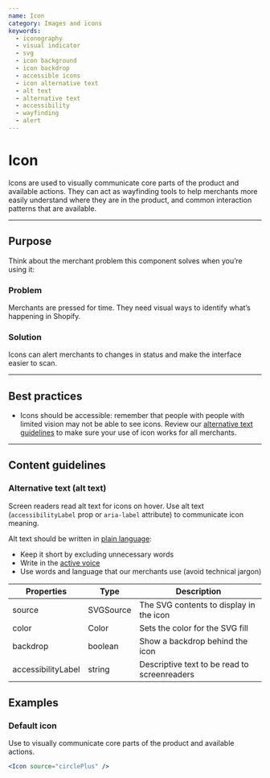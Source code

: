 ```yaml
---
name: Icon
category: Images and icons
keywords:
  - iconography
  - visual indicator
  - svg
  - icon background
  - icon backdrop
  - accessible icons
  - icon alternative text
  - alt text
  - alternative text
  - accessibility
  - wayfinding
  - alert
---
```


# Icon

Icons are used to visually communicate core parts of the product and available actions. They can act as wayfinding tools to help merchants more easily understand where they are in the product, and common interaction patterns that are available.

---

## Purpose

Think about the merchant problem this component solves when you’re using it:

### Problem

Merchants are pressed for time. They need visual ways to identify what’s happening in Shopify.

### Solution

Icons can alert merchants to changes in status and make the interface easier to scan.

---

## Best practices

* Icons should be accessible: remember that people with people with limited vision may not be able to see icons. Review our [alternative text guidelines](/content/alternative-text) to make sure your use of icon works for all merchants.

---

## Content guidelines

### Alternative text (alt text)

Screen readers read alt text for icons on hover. Use alt text (`accessibilityLabel` prop or `aria-label` attribute) to communicate icon meaning.

Alt text should be written in [plain language](/content/grammar-and-mechanics#plain-language):
- Keep it short by excluding unnecessary words
- Write in the [active voice](/content/grammar-and-mechanics#active-and-passive-voice)
- Use words and language that our merchants use (avoid technical jargon)

| Properties | Type | Description |
| ---------- | ---- | ----------- |
| source | SVGSource | The SVG contents to display in the icon |
| color | Color | Sets the color for the SVG fill |
| backdrop | boolean | Show a backdrop behind the icon |
| accessibilityLabel | string | Descriptive text to be read to screenreaders |

## Examples

### Default icon

Use to visually communicate core parts of the product and available actions.

```jsx
<Icon source="circlePlus" />
```
